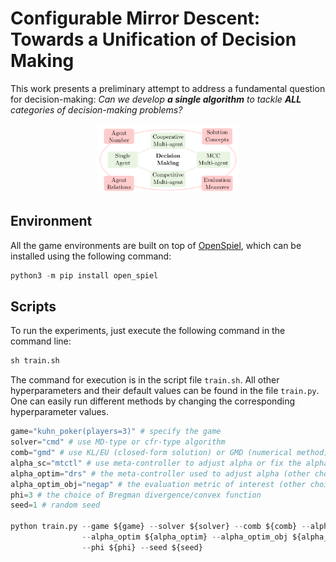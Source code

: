 # Configurable Mirror Descent: Towards a Unification of Decision Making

This work presents a preliminary attempt to address a fundamental question for decision-making: *Can we develop **a single algorithm** to tackle **ALL** categories of decision-making problems?*

<div align="center">
<img src="assets/overall_dm.png" width="45%">
</div>

## Environment
All the game environments are built on top of [OpenSpiel](https://github.com/google-deepmind/open_spiel), which can be installed using the following command:
```py
python3 -m pip install open_spiel
```

## Scripts

To run the experiments, just execute the following command in the command line:
```py
sh train.sh
```

The command for execution is in the script file `train.sh`. All other hyperparameters and their default values can be found in the file `train.py`. One can easily run different methods by changing the corresponding hyperparameter values.
```py
game="kuhn_poker(players=3)" # specify the game
solver="cmd" # use MD-type or cfr-type algorithm
comb="gmd" # use KL/EU (closed-form solution) or GMD (numerical method)
alpha_sc="mtctl" # use meta-controller to adjust alpha or fix the alpha
alpha_optim="drs" # the meta-controller used to adjust alpha (other choices: dgld, rs, ...)
alpha_optim_obj="negap" # the evaluation metric of interest (other choices: sw, ccegap)
phi=3 # the choice of Bregman divergence/convex function
seed=1 # random seed

python train.py --game ${game} --solver ${solver} --comb ${comb} --alpha_sc ${alpha_sc} \
                --alpha_optim ${alpha_optim} --alpha_optim_obj ${alpha_optim_obj} \
                --phi ${phi} --seed ${seed}
```
